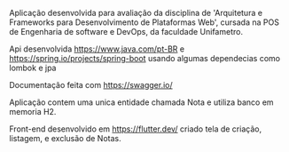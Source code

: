 Aplicação desenvolvida para avaliação da disciplina de 'Arquitetura e Frameworks para Desenvolvimento de Plataformas Web',
cursada na POS de Engenharia de software e DevOps, da faculdade Unifametro.

Api desenvolvida https://www.java.com/pt-BR e https://spring.io/projects/spring-boot usando algumas dependecias como lombok e jpa

Documentação feita com https://swagger.io/

Aplicação contem uma unica entidade chamada Nota e utiliza banco em memoria H2.

Front-end desenvolvido em https://flutter.dev/
criado tela de criação, listagem, e exclusão de Notas. 
